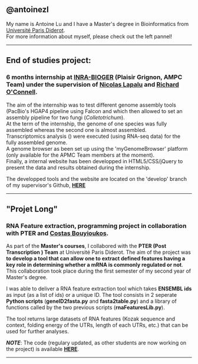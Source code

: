 ## @antoinezl

My name is Antoine Lu and I have a Master's degree in Bioinformatics from [Université Paris Diderot](https://formation.univ-paris-diderot.fr/formations/master-biologie-informatiquebioinformatique).  
For more information about myself, please check out the left pannel!

---

## End of studies project:
### 6 months internship at [INRA-BIOGER](https://www6.versailles-grignon.inra.fr/bioger) (Plaisir Grignon, AMPC Team) under the supervision of [Nicolas Lapalu](https://github.com/nlapalu) and [Richard O'Connell](https://www.researchgate.net/profile/Richard_OConnell).

The aim of the internship was to test different genome assembly tools (PacBio's HGAP4 pipeline using Falcon and  which then allowed to set an assembly pipeline for two fungi (*Colletotrichum*).\
At the term of the internship, the genome of one species was fully assembled whereas the second one is almost assembled.  
Transcriptomics analysis () were executed (using RNA-seq data) for the fully assembled genome.  
A genome browser as been set up using the 'myGenomeBrowser' platform (only available for the APMC Team members at the moment).  
Finally, a internal website has been developped in HTML5/CSS/jQuery to present the data and results obtained during the internship.

The developped tools and the website are located on the 'develop' branch of my supervisor's Github, [**HERE**](https://github.com/nlapalu/BioinfobiogerWebGenome/tree/develop)

---

## "Projet Long"
### RNA Feature extraction, programming project in collaboration with PTER and [Costas Bouyioukos](https://github.com/cbouyio).

As part of the **Master's courses**, I collabored with the **PTER (Post Transcription ) Team** at Université Paris Diderot. The aim of the project was **to develop a tool that can allow one to extract defined features having a key role in determining whether a mRNA is commonly regulated or not**. This collaboration took place during the first semester of my second year of Master's degree. 

I was able to deliver a RNA feature extraction tool which takes **ENSEMBL ids** as input (as a list of ids) or a unique ID. The tool consists in 2 seperate **Python scripts** (**geneID2fasta.py** and **fasta2table.py**) and a library of functions called by the two previous scripts (**rnaFeaturesLib.py**).

The tool returns large datasets of RNA features (Kozak sequence and context, folding energy of the UTRs, length of each UTRs, etc.) that can be used for further analyses.

**_NOTE_**: The code (regulary updated, as other students are now working on the project) is available [**HERE**](https://github.com/parisepigenetics/rna_feat_ext/tree/develop_consolidation/mouse). 

---

